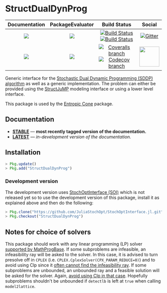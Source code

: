 # StructDualDynProg

| **Documentation** | **PackageEvaluator** | **Build Status** | **Social** |
|:-----------------:|:--------------------:|:----------------:|:----------:|
| [![][docs-stable-img]][docs-stable-url] | [![][pkg-0.6-img]][pkg-0.6-url] | [![Build Status][build-img]][build-url] [![Build Status][winbuild-img]][winbuild-url] | [![Gitter][gitter-img]][gitter-url] |
| [![][docs-latest-img]][docs-latest-url] | [![][pkg-0.7-img]][pkg-0.7-url] | [![Coveralls branch][coveralls-img]][coveralls-url] [![Codecov branch][codecov-img]][codecov-url] | [<img src="https://upload.wikimedia.org/wikipedia/commons/thumb/a/af/Discourse_logo.png/799px-Discourse_logo.png" width="64">][discourse-url] |

Generic interface for the [Stochastic Dual Dynamic Programming (SDDP) algorithm](http://www.optimization-online.org/DB_FILE/2009/12/2509.pdf) as well as a generic implementation.
The problem can either be provided using the [StructJuMP](https://github.com/joehuchette/StructJuMP.jl) modeling interface or using a lower level interface.

This package is used by the [Entropic Cone](https://github.com/blegat/EntropicCone.jl) package.

## Documentation

- [**STABLE**][docs-stable-url] &mdash; **most recently tagged version of the documentation.**
- [**LATEST**][docs-latest-url] &mdash; *in-development version of the documentation.*

## Installation

```julia
> Pkg.update()
> Pkg.add("StructDualDynProg")
```

### Development version

The development version uses [StochOptInterface (SOI)](https://github.com/JuliaStochOpt/StochOptInterface.jl)
which is not released yet so to use the development version of this package,
install it as explained above and then do the following:
```julia
> Pkg.clone("https://github.com/JuliaStochOpt/StochOptInterface.jl.git")
> Pkg.checkout("StructDualDynProg")
```

## Notes for choice of solvers
This package should work with any linear programming (LP) solver [supported by MathProgBase](http://www.juliaopt.org/).
If some subproblems are infeasible, an infeasibility ray will be asked to the solver.
In this case, it is advised to turn presolve off in `CPLEX` (i.e. `CPLEX.CplexSolver(CPX_PARAM_REDUCE=0)`) and to avoid using Clp since it [often cannot find the infeasibility ray](https://projects.coin-or.org/Clp/ticket/79).
If some subproblems are unbounded, an unbounded ray and a feasible solution will be asked for the solver. Again, [avoid using Clp in that case](https://projects.coin-or.org/Clp/ticket/82). Hopefully subproblems shouldn't be unbounded if `detectlb` is left at `true` when calling `model2lattice`.

[docs-stable-img]: https://img.shields.io/badge/docs-stable-blue.svg
[docs-latest-img]: https://img.shields.io/badge/docs-latest-blue.svg
[docs-stable-url]: https://juliastochopt.github.io/StructDualDynProg.jl/stable
[docs-latest-url]: https://juliastochopt.github.io/StructDualDynProg.jl/latest

[pkg-0.6-img]: http://pkg.julialang.org/badges/StructDualDynProg_0.6.svg
[pkg-0.6-url]: http://pkg.julialang.org/?pkg=StructDualDynProg
[pkg-0.7-img]: http://pkg.julialang.org/badges/StructDualDynProg_0.7.svg
[pkg-0.7-url]: http://pkg.julialang.org/?pkg=StructDualDynProg

[build-img]: https://travis-ci.org/JuliaStochOpt/StructDualDynProg.jl.svg?branch=master
[build-url]: https://travis-ci.org/JuliaStochOpt/StructDualDynProg.jl
[winbuild-img]: https://ci.appveyor.com/api/projects/status/3lh9e6tujojgodar/branch/master?svg=true
[winbuild-url]: https://ci.appveyor.com/project/blegat/structdualdynprog-jl/branch/master
[coveralls-img]: https://coveralls.io/repos/github/blegat/StructDualDynProg.jl/badge.svg
[coveralls-url]: https://coveralls.io/github/JuliaStochOpt/StructDualDynProg.jl
[codecov-img]: https://codecov.io/gh/JuliaStochOpt/StructDualDynProg.jl/branch/master/graph/badge.svg
[codecov-url]: https://codecov.io/gh/JuliaStochOpt/StructDualDynProg.jl

[gitter-url]: https://gitter.im/JuliaOpt/StochasticDualDynamicProgramming.jl?utm_source=share-link&utm_medium=link&utm_campaign=share-link
[gitter-img]: https://badges.gitter.im/JuliaOpt/StochasticDualDynamicProgramming.jl.svg
[discourse-url]: https://discourse.julialang.org/c/domain/opt

